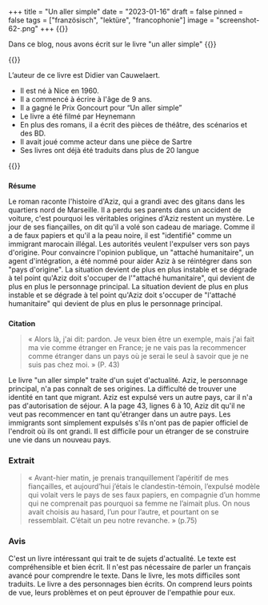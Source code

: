 +++
title = "Un aller simple"
date = "2023-01-16"
draft = false
pinned = false
tags = ["französisch", "lektüre", "francophonie"]
image = "screenshot-62-.png"
+++
{{<lead>}}

Dans ce blog, nous avons écrit sur le livre "un aller simple"
{{</lead>}}

{{<box title="Auteur">}}

L’auteur de ce livre est Didier van Cauwelaert. 

* Il est né à Nice en 1960.
* Il a commencé à écrire à l'âge de 9 ans.
* Il a gagné le Prix Goncourt pour “Un aller simple”
* Le livre a été filmé par Heynemann
* En plus des romans, il a écrit des pièces de théâtre, des scénarios et des BD.
* Il avait joué comme acteur dans une pièce de Sartre
* Ses livres ont déjà été traduits dans plus de 20 langue

{{</box>}}

### 


**Résume**

Le roman raconte l'histoire d'Aziz, qui a grandi avec des gitans dans les quartiers nord de Marseille. Il a perdu ses parents dans un accident de voiture, c'est pourquoi les véritables origines d'Aziz restent un mystère. 
Le jour de ses fiançailles, on dit qu'il a volé son cadeau de mariage. Comme il a de faux papiers et qu'il a la peau noire, il est "identifié" comme un immigrant marocain illégal. Les autorités veulent l'expulser vers son pays d'origine. 
Pour convaincre l'opinion publique, un "attaché humanitaire", un agent d'intégration, a été nommé pour aider Aziz à se réintégrer dans son "pays d'origine". La situation devient de plus en plus instable et se dégrade à tel point qu'Aziz doit s'occuper de l'"attaché humanitaire", qui devient de plus en plus le personnage principal. 
La situation devient de plus en plus instable et se dégrade à tel point qu'Aziz doit s'occuper de "l'attaché humanitaire" qui devient de plus en plus le personnage principal.

### 
**Citation**

>
> « Alors là, j'ai dit: pardon. Je veux bien être un exemple, mais j'ai fait ma vie comme étranger en France; je ne vais pas la recommencer comme étranger dans un pays où je serai le seul à savoir que je ne suis pas chez moi. »
>  (P. 43) 


Le livre "un aller simple" traite d'un sujet d'actualité. Aziz, le personnage principal, n'a pas connaît de ses origines. La difficulté de trouver une identité en tant que migrant. Aziz est expulsé vers un autre pays, car il n'a pas d'autorisation de séjour. A la page 43, lignes 6 à 10, Aziz dit qu'il ne veut pas recommencer en tant qu'étranger dans un autre pays. Les immigrants sont simplement expulsés s'ils n'ont pas de papier officiel de l'endroit où ils ont grandi. Il est difficile pour un étranger de se construire une vie dans un nouveau pays.

### **Extrait**

>
> « Avant-hier matin, je prenais tranquillement l’apéritif de mes fiançailles, et
> aujourd’hui j’étais le clandestin-témoin, l’expulsé modèle qui volait vers le
> pays de ses faux papiers, en compagnie d’un homme qui ne comprenait pas
> pourquoi sa femme ne l’aimait plus. On nous avait choisis au hasard, l’un pour
> l’autre, et pourtant on se ressemblait. C’était un peu notre revanche. »
> (p.75)

### **Avis**

C'est un livre intéressant qui trait te de sujets d'actualité. Le texte est compréhensible et bien écrit. Il n'est pas nécessaire de parler un français avancé pour comprendre le texte. Dans le livre, les mots difficiles sont traduits. Le livre a des personnages bien écrits. On comprend leurs points de vue, leurs problèmes et on peut éprouver de l'empathie pour eux.